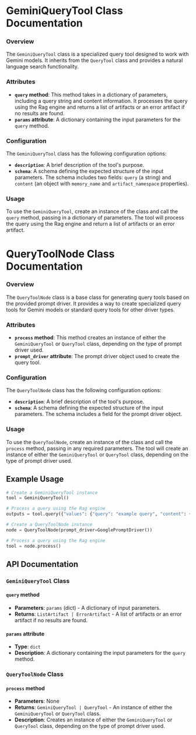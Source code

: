 **GeminiQueryTool Class Documentation**
=====================================

### Overview

The `GeminiQueryTool` class is a specialized query tool designed to work with Gemini models. It inherits from the `QueryTool` class and provides a natural language search functionality.

### Attributes

*   **`query` method**: This method takes in a dictionary of parameters, including a query string and content information. It processes the query using the Rag engine and returns a list of artifacts or an error artifact if no results are found.
*   **`params` attribute**: A dictionary containing the input parameters for the `query` method.

### Configuration

The `GeminiQueryTool` class has the following configuration options:

*   **`description`**: A brief description of the tool's purpose.
*   **`schema`**: A schema defining the expected structure of the input parameters. The schema includes two fields: `query` (a string) and `content` (an object with `memory_name` and `artifact_namespace` properties).

### Usage

To use the `GeminiQueryTool`, create an instance of the class and call the `query` method, passing in a dictionary of parameters. The tool will process the query using the Rag engine and return a list of artifacts or an error artifact.

**QueryToolNode Class Documentation**
=====================================

### Overview

The `QueryToolNode` class is a base class for generating query tools based on the provided prompt driver. It provides a way to create specialized query tools for Gemini models or standard query tools for other driver types.

### Attributes

*   **`process` method**: This method creates an instance of either the `GeminiQueryTool` or `QueryTool` class, depending on the type of prompt driver used.
*   **`prompt_driver` attribute**: The prompt driver object used to create the query tool.

### Configuration

The `QueryToolNode` class has the following configuration options:

*   **`description`**: A brief description of the tool's purpose.
*   **`schema`**: A schema defining the expected structure of the input parameters. The schema includes a field for the prompt driver object.

### Usage

To use the `QueryToolNode`, create an instance of the class and call the `process` method, passing in any required parameters. The tool will create an instance of either the `GeminiQueryTool` or `QueryTool` class, depending on the type of prompt driver used.

**Example Usage**
-----------------

```python
# Create a GeminiQueryTool instance
tool = GeminiQueryTool()

# Process a query using the Rag engine
outputs = tool.query({"values": {"query": "example query", "content": {"memory_name": "my_memory", "artifact_namespace": "my_namespace"}}})

# Create a QueryToolNode instance
node = QueryToolNode(prompt_driver=GooglePromptDriver())

# Process a query using the Rag engine
tool = node.process()
```

**API Documentation**
--------------------

### `GeminiQueryTool` Class

#### `query` method

*   **Parameters**: `params` (dict) - A dictionary of input parameters.
*   **Returns**: `ListArtifact | ErrorArtifact` - A list of artifacts or an error artifact if no results are found.

#### `params` attribute

*   **Type**: `dict`
*   **Description**: A dictionary containing the input parameters for the `query` method.

### `QueryToolNode` Class

#### `process` method

*   **Parameters**: None
*   **Returns**: `GeminiQueryTool | QueryTool` - An instance of either the `GeminiQueryTool` or `QueryTool` class.
*   **Description**: Creates an instance of either the `GeminiQueryTool` or `QueryTool` class, depending on the type of prompt driver used.
